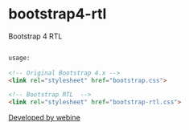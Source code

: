 # bootstrap4-rtl
Bootstrap 4 RTL

```html

usage:
 
<!-- Original Bootstrap 4.x -->
<link rel="stylesheet" href="bootstrap.css">

<!-- Bootstrap RTL  -->
<link rel="stylesheet" href="bootstrap-rtl.css">
```

[Developed by webine](http://www.webine.ir)



 
